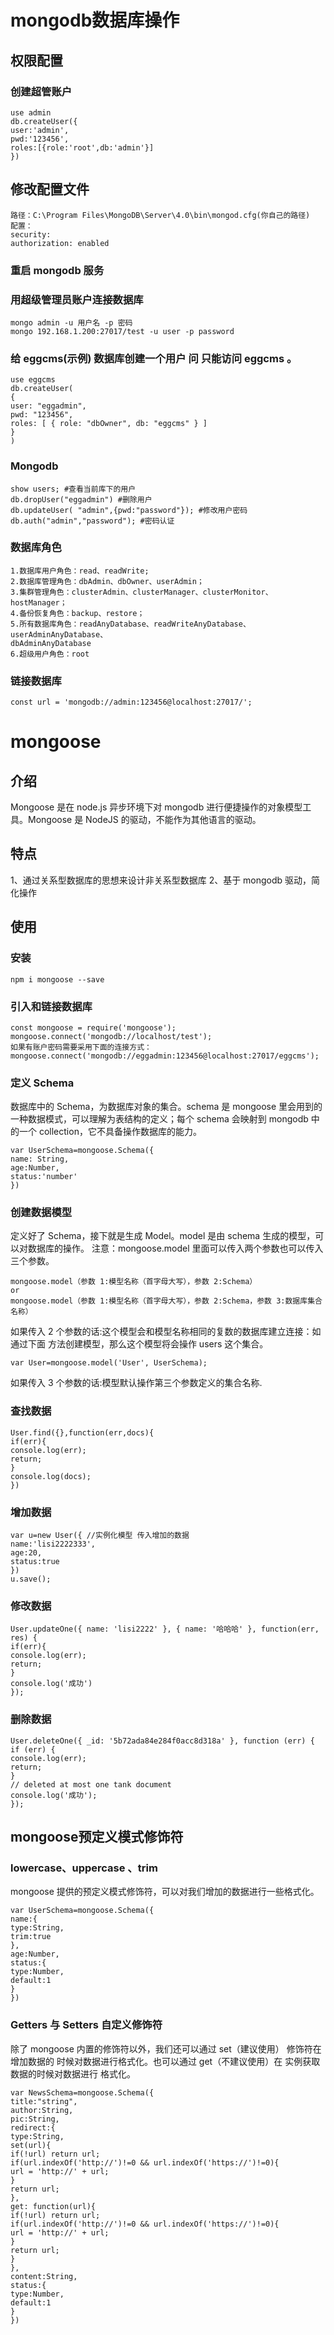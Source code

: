 # mongodb数据库操作
## 权限配置
### 创建超管账户
```
use admin
db.createUser({
user:'admin',
pwd:'123456',
roles:[{role:'root',db:'admin'}]
})
```
## 修改配置文件
```
路径：C:\Program Files\MongoDB\Server\4.0\bin\mongod.cfg(你自己的路径)
配置：
security:
authorization: enabled
```
### 重启 mongodb 服务
### 用超级管理员账户连接数据库
```
mongo admin -u 用户名 -p 密码
mongo 192.168.1.200:27017/test -u user -p password
```
### 给 eggcms(示例)  数据库创建一个用户 问 只能访问 eggcms 。
```
use eggcms
db.createUser(
{
user: "eggadmin",
pwd: "123456",
roles: [ { role: "dbOwner", db: "eggcms" } ]
}
)
```
### Mongodb 
```
show users; #查看当前库下的用户
db.dropUser("eggadmin") #删除用户
db.updateUser( "admin",{pwd:"password"}); #修改用户密码
db.auth("admin","password"); #密码认证
```

### 数据库角色
```
1.数据库用户角色：read、readWrite;
2.数据库管理角色：dbAdmin、dbOwner、userAdmin；
3.集群管理角色：clusterAdmin、clusterManager、clusterMonitor、hostManager；
4.备份恢复角色：backup、restore；
5.所有数据库角色：readAnyDatabase、readWriteAnyDatabase、userAdminAnyDatabase、
dbAdminAnyDatabase
6.超级用户角色：root
```

### 链接数据库
```
const url = 'mongodb://admin:123456@localhost:27017/';
```

# mongoose
## 介绍
Mongoose 是在 node.js 异步环境下对 mongodb 进行便捷操作的对象模型工具。Mongoose
是 NodeJS 的驱动，不能作为其他语言的驱动。

## 特点
1、通过关系型数据库的思想来设计非关系型数据库
2、基于 mongodb 驱动，简化操作

## 使用
### 安装
```
npm i mongoose --save
```

### 引入和链接数据库
```
const mongoose = require('mongoose');
mongoose.connect('mongodb://localhost/test');
如果有账户密码需要采用下面的连接方式：
mongoose.connect('mongodb://eggadmin:123456@localhost:27017/eggcms');
```
### 定义 Schema
数据库中的 Schema，为数据库对象的集合。schema 是 mongoose 里会用到的一种数据模式，可以理解为表结构的定义；每个 schema 会映射到 mongodb 中的一个 collection，它不具备操作数据库的能力。
```
var UserSchema=mongoose.Schema({
name: String,
age:Number,
status:'number'
})
```
### 创建数据模型
定义好了 Schema，接下就是生成 Model。model 是由 schema 生成的模型，可以对数据库的操作。
注意：mongoose.model 里面可以传入两个参数也可以传入三个参数。
```
mongoose.model（参数 1:模型名称（首字母大写），参数 2:Schema）
or
mongoose.model（参数 1:模型名称（首字母大写），参数 2:Schema，参数 3:数据库集合名称）
```
如果传入 2  个参数的话:这个模型会和模型名称相同的复数的数据库建立连接：如通过下面
方法创建模型，那么这个模型将会操作 users 这个集合。
```
var User=mongoose.model('User', UserSchema);
```
如果传入 3  个参数的话:模型默认操作第三个参数定义的集合名称.

### 查找数据
```
User.find({},function(err,docs){
if(err){
console.log(err);
return;
}
console.log(docs);
})
```
### 增加数据
```
var u=new User({ //实例化模型 传入增加的数据
name:'lisi2222333',
age:20,
status:true
})
u.save();
```
### 修改数据
```
User.updateOne({ name: 'lisi2222' }, { name: '哈哈哈' }, function(err, res) {
if(err){
console.log(err);
return;
}
console.log('成功')
});
```
### 删除数据
```
User.deleteOne({ _id: '5b72ada84e284f0acc8d318a' }, function (err) {
if (err) {
console.log(err);
return;
}
// deleted at most one tank document
console.log('成功');
});
```
## mongoose预定义模式修饰符
### lowercase、uppercase 、trim
mongoose 提供的预定义模式修饰符，可以对我们增加的数据进行一些格式化。
```
var UserSchema=mongoose.Schema({
name:{
type:String,
trim:true
},
age:Number,
status:{
type:Number,
default:1
}
})
```

### Getters 与 Setters  自定义修饰符
除了 mongoose 内置的修饰符以外，我们还可以通过 set（建议使用） 修饰符在增加数据的
时候对数据进行格式化。也可以通过 get（不建议使用）在 实例获取数据的时候对数据进行
格式化。
```
var NewsSchema=mongoose.Schema({
title:"string",
author:String,
pic:String,
redirect:{
type:String,
set(url){
if(!url) return url;
if(url.indexOf('http://')!=0 && url.indexOf('https://')!=0){
url = 'http://' + url;
}
return url;
},
get: function(url){
if(!url) return url;
if(url.indexOf('http://')!=0 && url.indexOf('https://')!=0){
url = 'http://' + url;
}
return url;
}
},
content:String,
status:{
type:Number,
default:1
}
})
```



